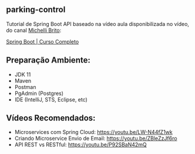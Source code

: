 ## parking-control

Tutorial de Spring Boot API baseado na vídeo aula disponibilizada no vídeo, do canal [Michelli Brito](https://www.youtube.com/c/MichelliBrito):

[Spring Boot | Curso Completo](https://www.youtube.com/watch?v=LXRU-Z36GEU)


## Preparação Ambiente:
- JDK 11
- Maven
- Postman
- PgAdmin (Postgres)
- IDE (IntelliJ, STS, Eclipse, etc)

## Vídeos Recomendados:
- Microservices com Spring Cloud: https://youtu.be/LW-N44fZ1wk
- Criando Microservice Envio de Email: https://youtu.be/ZBleZzJf6ro
- API REST vs RESTful: https://youtu.be/P92SBaN42mQ
